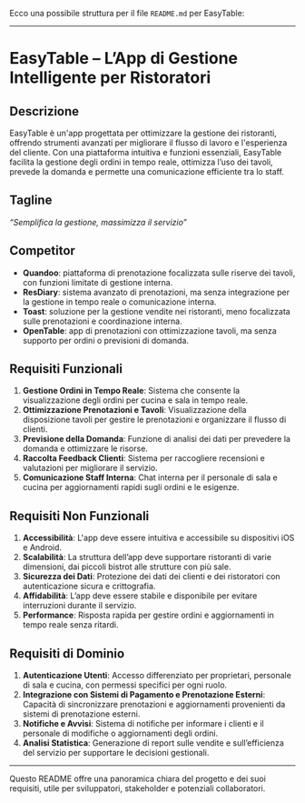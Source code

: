 Ecco una possibile struttura per il file `README.md` per EasyTable:

---

# EasyTable – L’App di Gestione Intelligente per Ristoratori

## Descrizione
EasyTable è un'app progettata per ottimizzare la gestione dei ristoranti, offrendo strumenti avanzati per migliorare il flusso di lavoro e l'esperienza del cliente. Con una piattaforma intuitiva e funzioni essenziali, EasyTable facilita la gestione degli ordini in tempo reale, ottimizza l’uso dei tavoli, prevede la domanda e permette una comunicazione efficiente tra lo staff.

## Tagline
*“Semplifica la gestione, massimizza il servizio”*

## Competitor
- **Quandoo**: piattaforma di prenotazione focalizzata sulle riserve dei tavoli, con funzioni limitate di gestione interna.
- **ResDiary**: sistema avanzato di prenotazioni, ma senza integrazione per la gestione in tempo reale o comunicazione interna.
- **Toast**: soluzione per la gestione vendite nei ristoranti, meno focalizzata sulle prenotazioni e coordinazione interna.
- **OpenTable**: app di prenotazioni con ottimizzazione tavoli, ma senza supporto per ordini o previsioni di domanda.

## Requisiti Funzionali
1. **Gestione Ordini in Tempo Reale**: Sistema che consente la visualizzazione degli ordini per cucina e sala in tempo reale.
2. **Ottimizzazione Prenotazioni e Tavoli**: Visualizzazione della disposizione tavoli per gestire le prenotazioni e organizzare il flusso di clienti.
3. **Previsione della Domanda**: Funzione di analisi dei dati per prevedere la domanda e ottimizzare le risorse.
4. **Raccolta Feedback Clienti**: Sistema per raccogliere recensioni e valutazioni per migliorare il servizio.
5. **Comunicazione Staff Interna**: Chat interna per il personale di sala e cucina per aggiornamenti rapidi sugli ordini e le esigenze.

## Requisiti Non Funzionali
1. **Accessibilità**: L'app deve essere intuitiva e accessibile su dispositivi iOS e Android.
2. **Scalabilità**: La struttura dell’app deve supportare ristoranti di varie dimensioni, dai piccoli bistrot alle strutture con più sale.
3. **Sicurezza dei Dati**: Protezione dei dati dei clienti e dei ristoratori con autenticazione sicura e crittografia.
4. **Affidabilità**: L’app deve essere stabile e disponibile per evitare interruzioni durante il servizio.
5. **Performance**: Risposta rapida per gestire ordini e aggiornamenti in tempo reale senza ritardi.

## Requisiti di Dominio
1. **Autenticazione Utenti**: Accesso differenziato per proprietari, personale di sala e cucina, con permessi specifici per ogni ruolo.
2. **Integrazione con Sistemi di Pagamento e Prenotazione Esterni**: Capacità di sincronizzare prenotazioni e aggiornamenti provenienti da sistemi di prenotazione esterni.
3. **Notifiche e Avvisi**: Sistema di notifiche per informare i clienti e il personale di modifiche o aggiornamenti degli ordini.
4. **Analisi Statistica**: Generazione di report sulle vendite e sull’efficienza del servizio per supportare le decisioni gestionali.

--- 

Questo README offre una panoramica chiara del progetto e dei suoi requisiti, utile per sviluppatori, stakeholder e potenziali collaboratori.
